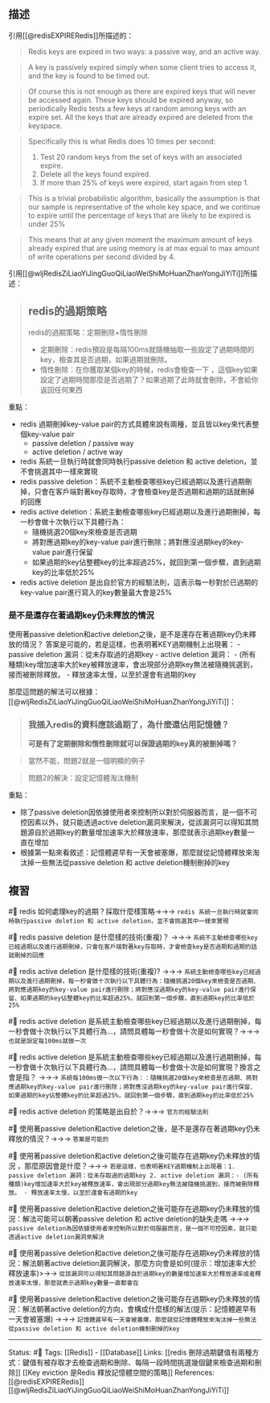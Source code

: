 ## 描述

引用[[@redisEXPIRERedis]]所描述的：
> Redis keys are expired in two ways: a passive way, and an active way.

> A key is passively expired simply when some client tries to access it, and the key is found to be timed out.

> Of course this is not enough as there are expired keys that will never be accessed again. These keys should be expired anyway, so periodically Redis tests a few keys at random among keys with an expire set. All the keys that are already expired are deleted from the keyspace.

> Specifically this is what Redis does 10 times per second:
> 1.  Test 20 random keys from the set of keys with an associated expire.
> 2.  Delete all the keys found expired.
> 3.  If more than 25% of keys were expired, start again from step 1.

> This is a trivial probabilistic algorithm, basically the assumption is that our sample is representative of the whole key space, and we continue to expire until the percentage of keys that are likely to be expired is under 25%

> This means that at any given moment the maximum amount of keys already expired that are using memory is at max equal to max amount of write operations per second divided by 4.

引用[[@wljRedisZiLiaoYiJingGuoQiLiaoWeiShiMoHuanZhanYongJiYiTi]]所描述：
> ## redis的過期策略
> redis的過期策略：定期刪除+惰性刪除
> -   定期刪除：redis預設是每隔100ms就隨機抽取一些設定了過期時間的key，檢查其是否過期，如果過期就刪除。
> -   惰性刪除：在你獲取某個key的時候，redis會檢查一下 ，這個key如果設定了過期時間那麼是否過期了？如果過期了此時就會刪除，不會給你返回任何東西

重點：
- redis 過期刪掉key-value pair的方式具體來說有兩種，並且皆以key來代表整個key-value pair
	- passive deletion / passive way
	- active deletion / active way
- redis 系統一旦執行時就會同時執行passive deletion 和 active deletion，並不會挑選其中一樣來實現
- redis passive deletion：系統不主動檢查哪些key已經過期以及進行過期刪掉，只會在客戶端對著key存取時，才會檢查key是否過期和過期的話就刪掉的回應
- redis active deletion：系統主動檢查哪些key已經過期以及進行過期刪掉，每一秒會做十次執行以下具體行為：
	- 隨機挑選20個key來檢查是否過期
	- 將對應過期key的key-value pair進行刪除；將對應沒過期key的key-value pair進行保留
	- 如果過期的key佔整體key的比率超過25%，就回到第一個步驟，直到過期key的比率低於25%
- redis active deletion 是出自於官方的經驗法則，這表示每一秒對於已過期的key-value pair進行寫入的key數量最大會是25%

### 是不是還存在著過期key仍未釋放的情況
使用著passive deletion和active deletion之後，是不是還存在著過期key仍未釋放的情況？ 答案是可能的，若是這樣，也表明著KEY過期機制上出現著：
	- passive deletion 漏洞：從未存取過的過期key
	- active deletion 漏洞：
		- (所有種類)key增加速率大於key被釋放速率，會出現部分過期key無法被隨機挑選到，接而被刪除釋放。
		- 釋放速率太慢，以至於還會有過期的key
	
那麼這問題的解法可以根據：
[[@wljRedisZiLiaoYiJingGuoQiLiaoWeiShiMoHuanZhanYongJiYiTi]]：
> ### 我插入redis的資料應該過期了，為什麼還佔用記憶體？
> **可是有了定期刪除和惰性刪除就可以保證過期的key真的被刪掉嗎？**

> 當然不能，問題2就是一個明顯的例子

> 問題2的解決：設定記憶體淘汰機制

重點：
- 除了passive deletion因依據使用者來控制所以對於伺服器而言，是一個不可控因素以外，就只能透過active deletion漏洞來解決，從該漏洞可以得知其問題源自於過期key的數量增加速率大於釋放速率，那麼就表示過期key數量一直在增加
- 根據第一點來看敘述：記憶體遲早有一天會被塞爆，那麼就從記憶體釋放來淘汰掉一些無法從passive deletion 和 active deletion機制刪掉的key


## 複習
#🧠 redis 如何處理key的過期？採取什麼樣策略->->-> `redis 系統一旦執行時就會同時執行passive deletion 和 active deletion，並不會挑選其中一樣來實現`
<!--SR:!2023-03-05,165,250-->

#🧠 redis passive deletion 是什麼樣的技術(重複)？ ->->-> `系統不主動檢查哪些key已經過期以及進行過期刪掉，只會在客戶端對著key存取時，才會檢查key是否過期和過期的話就刪掉的回應`
<!--SR:!2023-11-10,314,250-->

#🧠 redis active deletion 是什麼樣的技術(重複)? ->->-> `系統主動檢查哪些key已經過期以及進行過期刪掉，每一秒會做十次執行以下具體行為：隨機挑選20個key來檢查是否過期、將對應過期key的key-value pair進行刪除；將對應沒過期key的key-value pair進行保留、如果過期的key佔整體key的比率超過25%，就回到第一個步驟，直到過期key的比率低於25%`
<!--SR:!2023-01-19,10,229-->

#🧠 redis active deletion 是系統主動檢查哪些key已經過期以及進行過期刪掉，每一秒會做十次執行以下具體行為...，請問具體每一秒會做十次是如何實現？->->-> `也就是設定每100ms就做一次`
<!--SR:!2023-01-17,6,247-->

#🧠 redis active deletion 是系統主動檢查哪些key已經過期以及進行過期刪掉，每一秒會做十次執行以下具體行為...，請問具體每一秒會做十次是如何實現？換言之會是指？ ->->-> `系統每100ms做一次以下行為：：隨機挑選20個key來檢查是否過期、將對應過期key的key-value pair進行刪除；將對應沒過期key的key-value pair進行保留、如果過期的key佔整體key的比率超過25%，就回到第一個步驟，直到過期key的比率低於25%`
<!--SR:!2023-01-16,5,247-->


#🧠  redis active deletion 的策略是出自於？->->-> `官方的經驗法則`
<!--SR:!2023-04-09,190,250-->

#🧠 使用著passive deletion和active deletion之後，是不是還存在著過期key仍未釋放的情況？->->-> `答案是可能的`
<!--SR:!2023-02-14,59,230-->

#🧠 使用著passive deletion和active deletion之後可能存在過期key仍未釋放的情況 ，那麼原因會是什麼？->->-> `若是這樣，也表明著KEY過期機制上出現著：1. passive deletion 漏洞：從未存取過的過期key 2. active deletion 漏洞：- (所有種類)key增加速率大於key被釋放速率，會出現部分過期key無法被隨機挑選到，接而被刪除釋放。 - 釋放速率太慢，以至於還會有過期的key`
<!--SR:!2023-05-01,185,250-->


#🧠 使用著passive deletion和active deletion之後可能存在過期key仍未釋放的情況：解法可能可以朝著passive deletion 和 active deletion的缺失走嗎 ->->-> `passive deletion為因依據使用者來控制所以對於伺服器而言，是一個不可控因素，就只能透過active deletion漏洞來解決`
<!--SR:!2023-03-23,177,250-->

#🧠 使用著passive deletion和active deletion之後可能存在過期key仍未釋放的情況：解法朝著active deletion漏洞解決，那麼方向會是如何(提示：增加速率大於釋放速率)>->-> `從該漏洞可以得知其問題源自於過期key的數量增加速率大於釋放速率或者釋放速率太慢，那麼就表示過期key數量一直都會在`


#🧠 使用著passive deletion和active deletion之後可能存在過期key仍未釋放的情況：解法朝著active deletion的方向，會構成什麼樣的解法(提示：記憶體遲早有一天會被塞爆) ->->-> `記憶體遲早有一天會被塞爆，那麼就從記憶體釋放來淘汰掉一些無法從passive deletion 和 active deletion機制刪掉的key`
<!--SR:!2023-02-23,160,250-->


---
Status: #🌱 
Tags:
[[Redis]] - [[Database]]
Links:
[[redis 刪除過期鍵值有兩種方式：鍵值有被存取才去檢查過期和刪除、每隔一段時間挑選幾個鍵來檢查過期和刪除]]
[[Key eviction 是Redis 釋放記憶體空間的策略]]
References:
[[@redisEXPIRERedis]]
[[@wljRedisZiLiaoYiJingGuoQiLiaoWeiShiMoHuanZhanYongJiYiTi]]